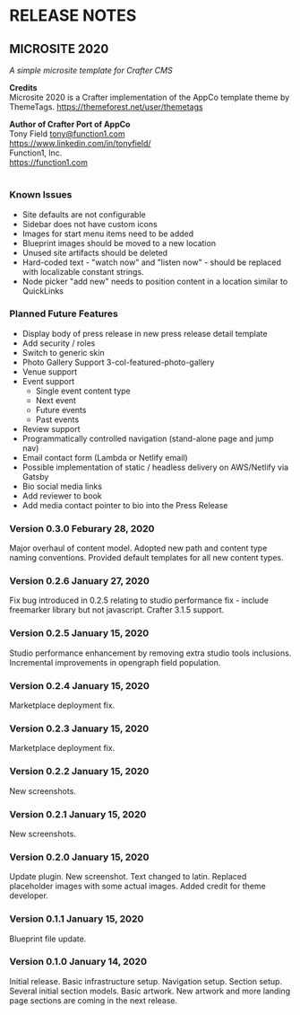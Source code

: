 # RELEASE NOTES

## MICROSITE 2020
_A simple microsite template for Crafter CMS_

**Credits**
\
Microsite 2020 is a Crafter implementation
of the AppCo template theme by ThemeTags. 
https://themeforest.net/user/themetags

**Author of Crafter Port of AppCo**
\
Tony Field
tony@function1.com
\
https://www.linkedin.com/in/tonyfield/
\
Function1, Inc.
\
https://function1.com
#

### Known Issues
- Site defaults are not configurable
- Sidebar does not have custom icons
- Images for start menu items need to be added
- Blueprint images should be moved to a new location
- Unused site artifacts should be deleted
- Hard-coded text - "watch now" and "listen now" - should be replaced with localizable constant strings.
- Node picker "add new" needs to position content in a location similar to QuickLinks

### Planned Future Features
- Display body of press release in new press release detail template
- Add security / roles
- Switch to generic skin
- Photo Gallery Support 3-col-featured-photo-gallery
- Venue support
- Event support
    - Single event content type
    - Next event
    - Future events
    - Past events
- Review  support
- Programmatically controlled navigation (stand-alone page and jump nav)
- Email contact form (Lambda or Netlify email)
- Possible implementation of static / headless delivery on AWS/Netlify via Gatsby
- Bio social media links
- Add reviewer to book
- Add media contact pointer to bio into the Press Release

### Version 0.3.0 Feburary 28, 2020
Major overhaul of content model. Adopted new path and content type naming conventions. Provided default templates for all new content types.

### Version 0.2.6 January 27, 2020
Fix bug introduced in 0.2.5 relating to studio performance fix - include freemarker library but not javascript.  Crafter 3.1.5 support.

### Version 0.2.5 January 15, 2020
Studio performance enhancement by removing extra studio tools inclusions.
Incremental improvements in opengraph field population.

### Version 0.2.4 January 15, 2020
Marketplace deployment fix.

### Version 0.2.3 January 15, 2020
Marketplace deployment fix.

### Version 0.2.2 January 15, 2020
New screenshots.

### Version 0.2.1 January 15, 2020
New screenshots.

### Version 0.2.0 January 15, 2020
Update plugin. 
New screenshot.
Text changed to latin.
Replaced placeholder images with some actual images.
Added credit for theme developer.

### Version 0.1.1 January 15, 2020
Blueprint file update.

### Version 0.1.0 January 14, 2020
Initial release. 
Basic infrastructure setup.
Navigation setup.
Section setup.
Several initial section models.
Basic artwork.
New artwork and more landing page sections are coming in the next release.
 
